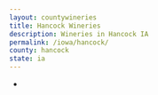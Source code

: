 ```yaml
---
layout: countywineries
title: Hancock Wineries
description: Wineries in Hancock IA
permalink: /iowa/hancock/
county: hancock
state: ia
---
```

-
